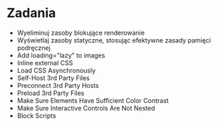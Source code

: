 # Zadania 

- Wyeliminuj zasoby blokujące renderowanie
- Wyświetlaj zasoby statyczne, stosując efektywne zasady pamięci podręcznej 
- Add loading="lazy" to images
- Inline external CSS
- Load CSS Asynchronously
- Self-Host 3rd Party Files
- Preconnect 3rd Party Hosts
- Preload 3rd Party Files
- Make Sure Elements Have Sufficient Color Contrast
- Make Sure Interactive Controls Are Not Nested
- Block Scripts

